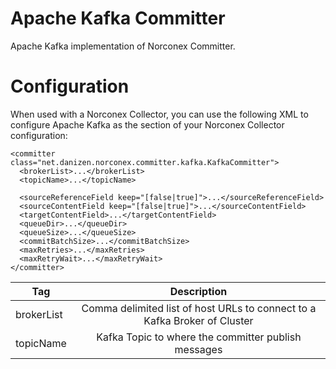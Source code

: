 # Apache Kafka Committer

Apache Kafka implementation of Norconex Committer.

# Configuration

When used with a Norconex Collector, you can use the following XML to configure Apache Kafka as the <committer> section of your Norconex Collector configuration:
  
    <committer class="net.danizen.norconex.committer.kafka.KafkaCommitter">
      <brokerList>...</brokerList>
      <topicName>...</topicName>

      <sourceReferenceField keep="[false|true]">...</sourceReferenceField>
      <sourceContentField keep="[false|true]">...</sourceContentField>
      <targetContentField>...</targetContentField>
      <queueDir>...</queueDir>
      <queueSize>...</queueSize>
      <commitBatchSize>...</commitBatchSize>
      <maxRetries>...</maxRetries>
      <maxRetryWait>...</maxRetryWait>
    </committer>
    
| Tag           | Description   |
| ------------- |:-------------:|
| brokerList    | Comma delimited list of host URLs to connect to a Kafka Broker of Cluster |
| topicName     | Kafka Topic to where the committer publish messages   |
